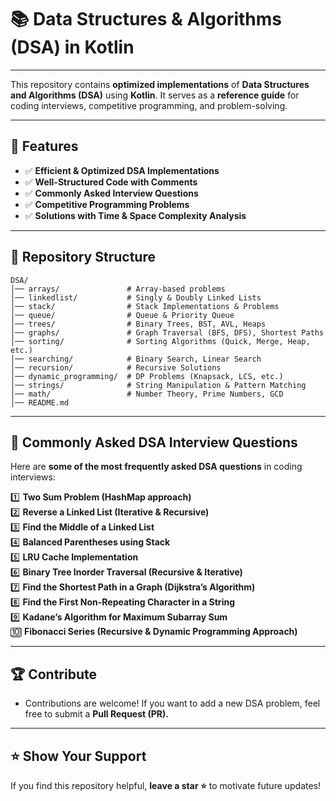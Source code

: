 

# 📚 Data Structures & Algorithms (DSA) in Kotlin 

---

This repository contains **optimized implementations** of **Data Structures and Algorithms (DSA)** using **Kotlin**. It serves as a **reference guide** for coding interviews, competitive programming, and problem-solving.

---

## 🚀 Features  
- ✅ **Efficient & Optimized DSA Implementations**  
- ✅ **Well-Structured Code with Comments**  
- ✅ **Commonly Asked Interview Questions**  
- ✅ **Competitive Programming Problems**  
- ✅ **Solutions with Time & Space Complexity Analysis**  

---

## 📂 Repository Structure  
```
DSA/
│── arrays/               # Array-based problems  
│── linkedlist/           # Singly & Doubly Linked Lists  
│── stack/                # Stack Implementations & Problems  
│── queue/                # Queue & Priority Queue  
│── trees/                # Binary Trees, BST, AVL, Heaps  
│── graphs/               # Graph Traversal (BFS, DFS), Shortest Paths  
│── sorting/              # Sorting Algorithms (Quick, Merge, Heap, etc.)  
│── searching/            # Binary Search, Linear Search  
│── recursion/            # Recursive Solutions  
│── dynamic_programming/  # DP Problems (Knapsack, LCS, etc.)  
│── strings/              # String Manipulation & Pattern Matching  
│── math/                 # Number Theory, Prime Numbers, GCD  
│── README.md  
```

---

## 📌 Commonly Asked DSA Interview Questions  

Here are **some of the most frequently asked DSA questions** in coding interviews:  

1️⃣ **Two Sum Problem (HashMap approach)**  
2️⃣ **Reverse a Linked List (Iterative & Recursive)**  
3️⃣ **Find the Middle of a Linked List**  
4️⃣ **Balanced Parentheses using Stack**  
5️⃣ **LRU Cache Implementation**  
6️⃣ **Binary Tree Inorder Traversal (Recursive & Iterative)**  
7️⃣ **Find the Shortest Path in a Graph (Dijkstra’s Algorithm)**  
8️⃣ **Find the First Non-Repeating Character in a String**  
9️⃣ **Kadane’s Algorithm for Maximum Subarray Sum**  
🔟 **Fibonacci Series (Recursive & Dynamic Programming Approach)**  

---



## 🏆 Contribute  
- Contributions are welcome! If you want to add a new DSA problem, feel free to submit a **Pull Request (PR).**  

---

## ⭐ Show Your Support  
If you find this repository helpful, **leave a star ⭐** to motivate future updates!  
